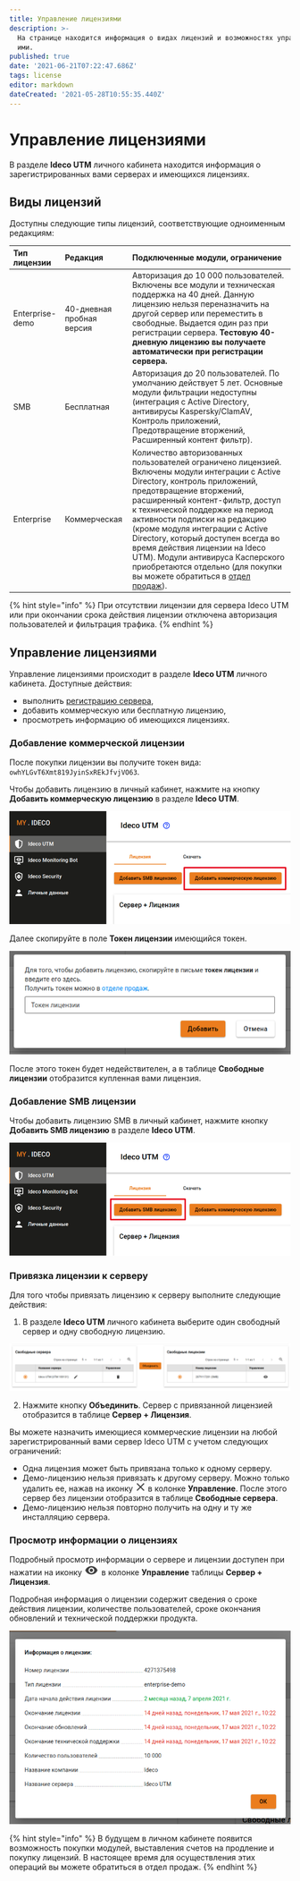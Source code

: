 ```yaml
---
title: Управление лицензиями
description: >-
  На странице находится информация о видах лицензий и возможностях управления
  ими.
published: true
date: '2021-06-21T07:22:47.686Z'
tags: license
editor: markdown
dateCreated: '2021-05-28T10:55:35.440Z'
---
```


# Управление лицензиями

В разделе **Ideco UTM** личного кабинета находится информация о зарегистрированных вами серверах и имеющихся лицензиях.

## Виды лицензий

Доступны следующие типы лицензий, соответствующие одноименным редакциям:

| Тип лицензии | Редакция | Подключенные модули, ограничение |
| :--- | :--- | :--- |
| Enterprise-demo | 40-дневная пробная версия | Авторизация до 10 000 пользователей. Включены все модули и техническая поддержка на 40 дней. Данную лицензию нельзя переназначить на другой сервер или переместить в свободные. Выдается один раз при регистрации сервера. **Тестовую 40-дневную лицензию вы получаете автоматически при регистрации сервера.** |
| SMB | Бесплатная | Авторизация до 20 пользователей. По умолчанию действует 5 лет. Основные модули фильтрации недоступны \(интеграция с Active Directory, антивирусы Kaspersky/ClamAV, Контроль приложений, Предотвращение вторжений, Расширенный контент фильтр\). |
| Enterprise | Коммерческая | Количество авторизованных пользователей ограничено лицензией. Включены модули интеграции с Active Directory, контроль приложений, предотвращение вторжений, расширенный контент-фильтр, доступ к технической поддержке на период активности подписки на редакцию \(кроме модуля интеграции с Active Directory, который доступен всегда во время действия лицензии на Ideco UTM\). Модули антивируса Касперского приобретаются отдельно \(для покупки вы можете обратиться в [отдел продаж](https://2020.ideco.ru/contacts)\). |

{% hint style="info" %}
При отсутствии лицензии для сервера Ideco UTM или при окончании срока действия лицензии отключена авторизация пользователей и фильтрация трафика. 
{% endhint %}

## Управление лицензиями

Управление лицензиями происходит в разделе **Ideco UTM** личного кабинета. Доступные действия:

* выполнить [регистрацию сервера](server-registration.md), 
* добавить коммерческую или бесплатную лицензию,
* просмотреть информацию об имеющихся лицензиях.

### Добавление коммерческой лицензии

После покупки лицензии вы получите токен вида: `owhYLGvT6Xmt819JyinSxREkJfvjVO63`.

Чтобы добавить лицензию в личный кабинет, нажмите на кнопку **Добавить коммерческую лицензию** в разделе **Ideco UTM**.

![](../.gitbook/assets/buylicenencecom.png)

Далее скопируйте в поле **Токен лицензии** имеющийся токен.

![](../.gitbook/assets/token.png)

После этого токен будет недействителен, а в таблице **Свободные лицензии** отобразится купленная вами лицензия.

### Добавление SMB лицензии

Чтобы добавить лицензию SMB в личный кабинет, нажмите кнопку **Добавить SMB лицензию** в разделе **Ideco UTM**.

![](../.gitbook/assets/buylicenencesmb.png)

### Привязка лицензии к серверу

Для того чтобы привязать лицензию к серверу выполните следующие действия: 

1. В разделе **Ideco UTM** личного кабинета выберите один свободный сервер и одну свободную лицензию.  

![](../.gitbook/assets/unitelicence.png)

2. Нажмите кнопку **Объединить**. Сервер с привязанной лицензией отобразится в таблице **Сервер + Лицензия**.

Вы можете назначить имеющиеся коммерческие лицензии на любой зарегистрированный вами сервер Ideco UTM с учетом следующих ограничений:

* Одна лицензия может быть привязана только к одному серверу.
* Демо-лицензию нельзя привязать к другому серверу. Можно только удалить ее, нажав на иконку ![](../.gitbook/assets/krest.png) в колонке **Управление**. После этого сервер без лицензии отобразится в таблице **Свободные сервера**.
* Демо-лицензию нельзя повторно получить на одну и ту же инсталляцию сервера.

### Просмотр информации о лицензиях

Подробный просмотр информации о сервере и лицензии доступен при нажатии на иконку ![](../.gitbook/assets/eye-icon%20%282%29%20%282%29.png) в колонке **Управление** таблицы **Сервер + Лицензия**.

Подробная информация о лицензии содержит сведения о сроке действия лицензии, количестве пользователей, сроке окончания обновлений и технической поддержки продукта.

![](../.gitbook/assets/showlicenece.png)

{% hint style="info" %}
В будущем в личном кабинете появится возможность покупки модулей, выставления счетов на продление и покупку лицензий. В настоящее время для осуществления этих операций вы можете обратиться в отдел продаж.
{% endhint %}

